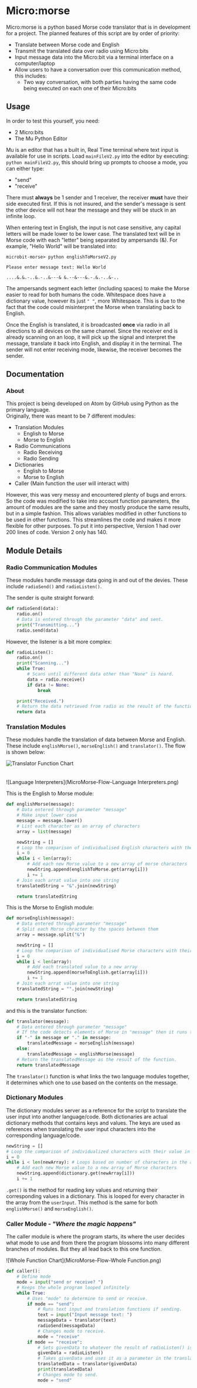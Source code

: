 # Micro:morse
Micro:morse is a python based Morse code translator that is in development for a project. The planned features of this script are by order of priority:


- Translate between Morse code and English
- Transmit the translated data over radio using Micro:bits
- Input message data into the Micro:bit via a terminal interface on a computer/laptop
- Allow users to have a conversation over this communication method, this includes:
  - Two way conversation, with both parties having the same code being executed on each one of their Micro:bits

## Usage
In order to test this yourself, you need:
- 2 Micro:bits
- The Mu Python Editor

Mu is an editor that has a built in, Real Time terminal where text input is available for use in scripts. Load `mainFileV2.py` into the editor by executing: `python mainFileV2.py`, this should bring up prompts to choose a mode, you can either type:
- "send"
- "receive"

There must **always** be 1 sender and 1 receiver, the receiver **must** have their side executed first. If this is not insured, and the sender's message is sent the other device will not hear the message and they will be stuck in an infinite loop.

When entering text in English, the input is not case sensitive, any capital letters will be made lower to be lower case. The translated text will be in Morse code with each "letter" being separated by ampersands (&). For example, "Hello World" will be translated into:
```
microbit-morse> python englishToMorseV2.py

Please enter message text: Hello World

....&.&.-..&.-..&---& &.--&---&.-.&.-..&-..
```
The ampersands segment each letter (including spaces) to make the Morse easier to read for both humans the code. Whitespace does have a dictionary value, however its just `" "`, more Whitespace. This is due to the fact that the code could misinterpret the Morse when translating back to English.

Once the English is translated, it is broadcasted **once** via radio in all directions to all devices on the same channel. Since the receiver end is already scanning on an loop, it will pick up the signal and interpret the message, translate it back into English, and display it in the terminal. The sender will not enter receiving mode, likewise, the receiver becomes the sender.  

## Documentation
### About
This project is being developed on Atom by GitHub using Python as the primary language.
<br>
Originally, there was meant to be 7 different modules:
- Translation Modules
  - English to Morse
  - Morse to English
- Radio Communications
  - Radio Receiving
  - Radio Sending
- Dictionaries
  - English to Morse
  - Morse to English
- Caller (Main function the user will interact with)

However, this was very messy and encountered plenty of bugs and errors. So the code was modified to take into account function parameters, the amount of modules are the same and they mostly produce the same results, but in a simple fashion. This allows variables modified in other functions to be used in other functions. This streamlines the code and makes it more flexible for other purposes. To put it into perspective, Version 1 had over 200 lines of code. Version 2 only has 140.

## Module Details

### Radio Communication Modules
These modules handle message data going in and out of the devies. These include `radioSend()` and `radioListen()`.

The sender is quite straight forward:
```python
def radioSend(data):
    radio.on()
    # Data is entered through the parameter "data" and sent.
    print("Transmitting...")
    radio.send(data)
```
However, the listener is a bit more complex:
```python
def radioListen():
    radio.on()
    print("Scanning...")
    while True:
        # Scans until different data other than "None" is heard.
        data = radio.receive()
        if data != None:
            break

    print("Received.")
    # Return the data retrieved from radio as the result of the function.
    return data
```

### Translation Modules
These modules handle the translation of data between Morse and English. These include `englishMorse()`, `morseEnglish()` and `translator()`. The flow is shown below:

![Translator Function Chart](MicroMorse-Flow-Translator.png)
<br>
<br>
<br>
![Language Interpreters](MicroMorse-Flow-Language Interpreters.png)

This is the English to Morse module:
```python
def englishMorse(message):
    # Data entered through parameter "message"
    # Make input lower case
    message = message.lower()
    # List each character as an array of characters
    array = list(message)

    newString = []
    # Loop the comparison of individualised English characters with their value in Morse
    i = 0
    while i < len(array):
        # Add each new Morse value to a new array of morse characters
        newString.append(englishToMorse.get(array[i]))
        i += 1
    # Join each arrat value into one string
    translatedString = "&".join(newString)

    return translatedString
```
This is the Morse to English module:
```python
def morseEnglish(message):
    # Data entered through parameter "message"
    # Split each Morse chracter by the spaces between them
    array = message.split("&")

    newString = []
    # Loop the comparison of individualised Morse characters with their value in English
    i = 0
    while i < len(array):
        # Add each translated value to a new array
        newString.append(morseToEnglish.get(array[i]))
        i += 1
    # Join each arrat value into one string
    translatedString = "".join(newString)

    return translatedString
```
and this is the translator function:
```python
def translator(message):
    # Data entered through parameter "message"
    # If the code detects elements of Morse in "message" then it runs the Morse to English translator.
    if "-" in message or "." in message:
        translatedMessage = morseEnglish(message)
    else:
        translatedMessage = englishMorse(message)
    # Return the translatedMessage as the result of the function.
    return translatedMessage
```
The `translator()` function is what links the two language modules together, it determines which one to use based on the contents on the message.
### Dictionary Modules
 The dictionary modules server as a reference for the script to translate the user input into another language/code. Both dictionaries are actual dictionary methods that contains keys and values. The keys are used as references when translating the user input characters into the corresponding language/code.
```python
newString = []
# Loop the comparison of individualized characters with their value in the target language.
i = 0
while i < len(newArray): # Loops based on number of characters in the array.
    # Add each new Morse value to a new array of Morse characters
    newString.append(dictionary.get(newArray[i]))
    i += 1
```
`.get()` is the method for reading key values and returning their corresponding values in a dictionary. This is looped for every character in the array from the `userInput`. This method is the same for both `englishMorse()` and `morseEnglish()`.

### Caller Module - _"Where the magic happens"_
The caller module is where the program starts, its where the user decides what mode to use and from there the program blossoms into many different branches of modules. But they all lead back to this one function.

![Whole Function Chart](MicroMorse-Flow-Whole Function.png)

```python
def caller():
    # Define mode
    mode = input("send or receive? ")
    # Keeps the whole program looped infinitely
    while True:
        # Uses "mode" to determine to send or receive.
        if mode == "send":
            # Runs text input and translation functions if sending.
            text = input("Input message text: ")
            messageData = translator(text)
            radioSend(messageData)
            # Changes mode to receive.
            mode = "receive"
        if mode == "receive":
            # Sets givenData to whatever the result of radioListen() is.
            givenData = radioListen()
            # Takes givenData and uses it as a parameter in the translator function.
            translatedData = translator(givenData)
            print(translatedData)
            # Changes mode to send.
            mode = "send"
```
